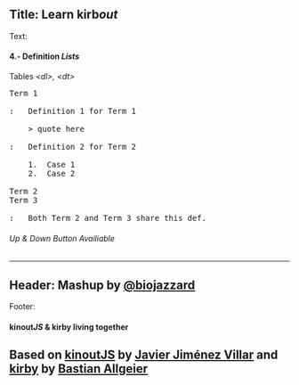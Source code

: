 Title: Learn kirb*out*
----
Text:
#### 4.- Definition *Lists*
Tables *&lt;dl&gt;, &lt;dt&gt;*
<pre>
Term 1

:   Definition 1 for Term 1

    > quote here

:   Definition 2 for Term 2

    1.  Case 1
    2.  Case 2

Term 2
Term 3

:   Both Term 2 and Term 3 share this def.
</pre>
###### *Up* & *Down* Button Availiable
----
Header:
Mashup by [@biojazzard](https://github.com/biojazzard)
----
Footer:
#### kinout*JS* & kirby living together
Based on [kinoutJS](https://github.com/soyjavi/Kinout) by [Javier Jiménez Villar](https://github.com/soyjavi) and [kirby](https://github.com/bastianallgeier/kirbycms) by [Bastian Allgeier](https://github.com/bastianallgeier)
----
